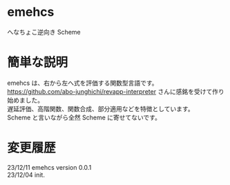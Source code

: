 # emehcs
へなちょこ逆向き Scheme  

# 簡単な説明
emehcs は、右から左へ式を評価する関数型言語です。  
https://github.com/abo-junghichi/revapp-interpreter さんに感銘を受けて作り始めました。  
遅延評価、高階関数、関数合成、部分適用などを特徴としています。  
Scheme と言いながら全然 Scheme に寄せてないです。  

# 変更履歴
23/12/11 emehcs version 0.0.1  
23/12/04 init.  
